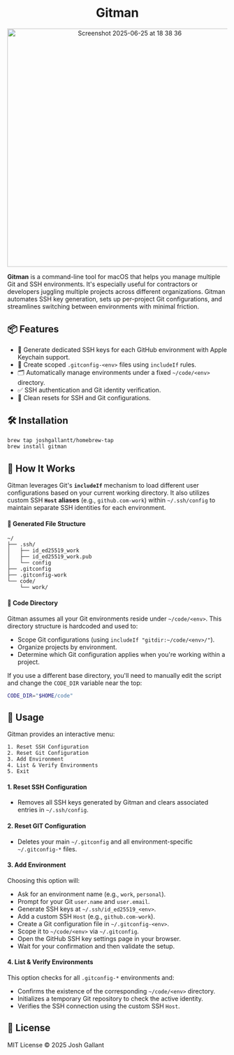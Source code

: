 <h1 align="center">Gitman</h1>

<p align="center">
  <img width="545" alt="Screenshot 2025-06-25 at 18 38 36" src="https://github.com/user-attachments/assets/18df0fbb-27dc-47ba-803e-f1dc78e3ef0b" />
</p>

**Gitman** is a command-line tool for macOS that helps you manage multiple Git and SSH environments. It's especially useful for contractors or developers juggling multiple projects across different organizations. Gitman automates SSH key generation, sets up per-project Git configurations, and streamlines switching between environments with minimal friction.


## 📦 Features
  * 🔐 Generate dedicated SSH keys for each GitHub environment with Apple Keychain support.
  * 🧾 Create scoped `.gitconfig-<env>` files using `includeIf` rules.
  * 🗂️ Automatically manage environments under a fixed `~/code/<env>` directory.
  * ✅ SSH authentication and Git identity verification.
  * 🧹 Clean resets for SSH and Git configurations.

## 🛠️ Installation

```bash
brew tap joshgallantt/homebrew-tap
brew install gitman
```

## 🧩 How It Works

Gitman leverages Git's **`includeIf`** mechanism to load different user configurations based on your current working directory. It also utilizes custom SSH **`Host` aliases** (e.g., `github.com-work`) within `~/.ssh/config` to maintain separate SSH identities for each environment.

#### 🔧 Generated File Structure

```
~/
├── .ssh/
│   ├── id_ed25519_work
│   ├── id_ed25519_work.pub
│   └── config
├── .gitconfig
├── .gitconfig-work
└── code/
    └── work/
```

#### 📁 Code Directory

Gitman assumes all your Git environments reside under `~/code/<env>`. This directory structure is hardcoded and used to:

  * Scope Git configurations (using `includeIf "gitdir:~/code/<env>/"`).
  * Organize projects by environment.
  * Determine which Git configuration applies when you're working within a project.

If you use a different base directory, you'll need to manually edit the script and change the `CODE_DIR` variable near the top:

```bash
CODE_DIR="$HOME/code"
```

## 🚀 Usage

Gitman provides an interactive menu:

```
1. Reset SSH Configuration
2. Reset Git Configuration
3. Add Environment
4. List & Verify Environments
5. Exit
```

#### 1. Reset SSH Configuration
* Removes all SSH keys generated by Gitman and clears associated entries in `~/.ssh/config`.

#### 2. Reset GIT Configuration
* Deletes your main `~/.gitconfig` and all environment-specific `~/.gitconfig-*` files.

#### 3. Add Environment

Choosing this option will:

  * Ask for an environment name (e.g., `work`, `personal`).
  * Prompt for your Git `user.name` and `user.email`.
  * Generate SSH keys at `~/.ssh/id_ed25519_<env>`.
  * Add a custom SSH `Host` (e.g., `github.com-work`).
  * Create a Git configuration file in `~/.gitconfig-<env>`.
  * Scope it to `~/code/<env>` via `~/.gitconfig`.
  * Open the GitHub SSH key settings page in your browser.
  * Wait for your confirmation and then validate the setup.

#### 4. List & Verify Environments

This option checks for all `.gitconfig-*` environments and:

  * Confirms the existence of the corresponding `~/code/<env>` directory.
  * Initializes a temporary Git repository to check the active identity.
  * Verifies the SSH connection using the custom SSH `Host`.


## 📄 License

MIT License
© 2025 Josh Gallant
